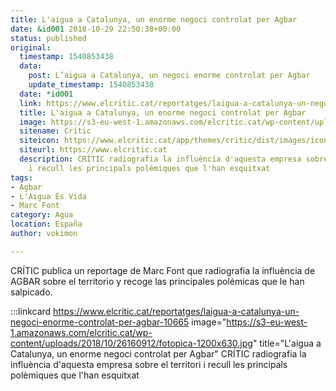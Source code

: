 ```yaml
---
title: L'aigua a Catalunya, un enorme negoci controlat per Agbar
date: &id001 2018-10-29 22:50:38+00:00
status: published
original:
  timestamp: 1540853438
  data:
    post: L’aigua a Catalunya, un negoci enorme controlat per Agbar
    update_timestamp: 1540853438
  date: *id001
  link: https://www.elcritic.cat/reportatges/laigua-a-catalunya-un-negoci-enorme-controlat-per-agbar-10665
  title: L'aigua a Catalunya, un enorme negoci controlat per Agbar
  image: https://s3-eu-west-1.amazonaws.com/elcritic.cat/wp-content/uploads/2018/10/26160912/fotopica-1200x630.jpg
  sitename: Crític
  siteicon: https://www.elcritic.cat/app/themes/critic/dist/images/icons/favicon-32x32_76726e5d.png
  siteurl: https://www.elcritic.cat
  description: CRÍTIC radiografia la influència d'aquesta empresa sobre el territori
    i recull les principals polèmiques que l'han esquitxat
tags:
- Agbar
- L'Aigua És Vida
- Marc Font
category: Agua
location: España
author: vokimon

---
```

CRÍTIC publica un reportage de Marc Font que
radiografia la influència de AGBAR sobre el territorio
y recoge las principales polémicas que le han salpicado.

:::linkcard https://www.elcritic.cat/reportatges/laigua-a-catalunya-un-negoci-enorme-controlat-per-agbar-10665 image="https://s3-eu-west-1.amazonaws.com/elcritic.cat/wp-content/uploads/2018/10/26160912/fotopica-1200x630.jpg" title="L'aigua a Catalunya, un enorme negoci controlat per Agbar"
    CRÍTIC radiografia la influència d'aquesta empresa sobre el territori i recull les principals polèmiques que l'han esquitxat


